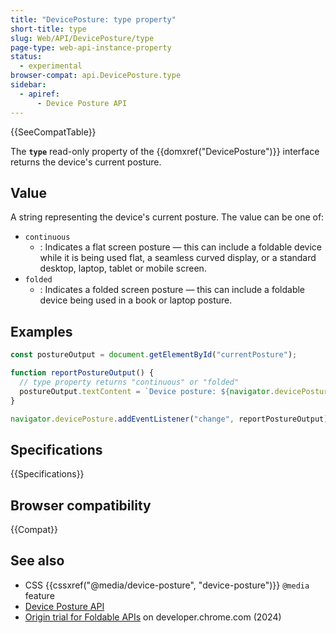 ```yaml
---
title: "DevicePosture: type property"
short-title: type
slug: Web/API/DevicePosture/type
page-type: web-api-instance-property
status:
  - experimental
browser-compat: api.DevicePosture.type
sidebar:
  - apiref:
      - Device Posture API
---
```


{{SeeCompatTable}}

The **`type`** read-only property of the {{domxref("DevicePosture")}} interface returns the device's current posture.

## Value

A string representing the device's current posture. The value can be one of:

- `continuous`
  - : Indicates a flat screen posture — this can include a foldable device while it is being used flat, a seamless curved display, or a standard desktop, laptop, tablet or mobile screen.
- `folded`
  - : Indicates a folded screen posture — this can include a foldable device being used in a book or laptop posture.

## Examples

```js
const postureOutput = document.getElementById("currentPosture");

function reportPostureOutput() {
  // type property returns "continuous" or "folded"
  postureOutput.textContent = `Device posture: ${navigator.devicePosture.type}`;
}

navigator.devicePosture.addEventListener("change", reportPostureOutput);
```

## Specifications

{{Specifications}}

## Browser compatibility

{{Compat}}

## See also

- CSS {{cssxref("@media/device-posture", "device-posture")}} `@media` feature
- [Device Posture API](/en-US/docs/Web/API/Device_Posture_API)
- [Origin trial for Foldable APIs](https://developer.chrome.com/blog/foldable-apis-ot) on developer.chrome.com (2024)
